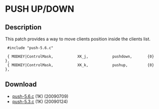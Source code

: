 # PUSH UP/DOWN

## Description

This patch provides a way to move clients position inside the clients list.

     #include "push-5.6.c"

     { MODKEY|ControlMask,           XK_j,           pushdown,       {0} },
     { MODKEY|ControlMask,           XK_k,           pushup,         {0} },

## Download

  * [push-5.6.c](push-5.6.c) (1K) (20090709)
  * [push-5.3.c](push-5.3.c) (1K) (20090124)

